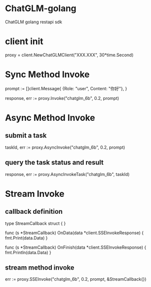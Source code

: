 # ChatGLM-golang
ChatGLM golang restapi sdk

# client init
proxy = client.NewChatGLMClient("XXX.XXX", 30*time.Second)

# Sync Method Invoke
prompt := []client.Message{
		{Role: "user", Content: "你好"},
}

response, err := proxy.Invoke("chatglm_6b", 0.2, prompt)

# Async Method Invoke

## submit a task
taskId, err := proxy.AsyncInvoke("chatglm_6b", 0.2, prompt)

## query the task status and result
response, err := proxy.AsyncInvokeTask("chatglm_6b", taskId)

# Stream Invoke

## callback definition
type StreamCallback struct {
}

func (s *StreamCallback) OnData(data *client.SSEInvokeResponse) {
	fmt.Print(data.Data)
}

func (s *StreamCallback) OnFinish(data *client.SSEInvokeResponse) {
	fmt.Println(data.Data)
}

## stream method invoke
err := proxy.SSEInvoke("chatglm_6b", 0.2, prompt, &StreamCallback{})
